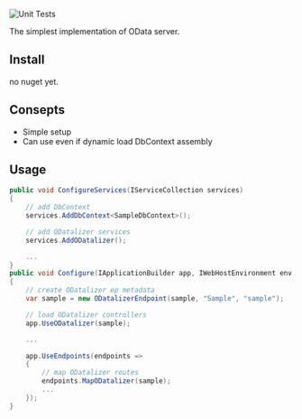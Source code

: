 ![Unit Tests](https://github.com/iwate/ODatalizer/workflows/test/badge.svg)

The simplest implementation of OData server.

## Install
no nuget yet.

<!-- 
    $ dotnet add package ODatalizer.EFCore
    PS> Install-Package  ODatalizer.EFCore
-->

## Consepts

* Simple setup
* Can use even if dynamic load DbContext assembly

## Usage

```cs:Startup.cs
public void ConfigureServices(IServiceCollection services)
{
    // add DbContext
    services.AddDbContext<SampleDbContext>();

    // add ODatalizer services
    services.AddODatalizer();

    ...
}
public void Configure(IApplicationBuilder app, IWebHostEnvironment env, SampleDbContext sample)
{
    // create ODatalizer ep metadata
    var sample = new ODatalizerEndpoint(sample, "Sample", "sample");

    // load ODatalizer controllers
    app.UseODatalizer(sample);

    ...

    app.UseEndpoints(endpoints =>
    {
        // map ODatalizer routes
        endpoints.MapODatalizer(sample);
        ...
    });
}
```
